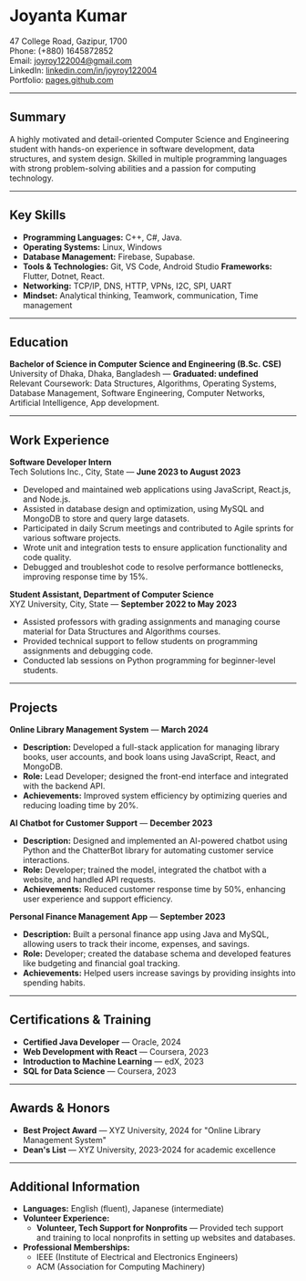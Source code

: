 # Joyanta Kumar
47 College Road, Gazipur, 1700  
Phone: (+880) 1645872852  
Email: joyroy122004@gmail.com  
LinkedIn: [linkedin.com/in/joyroy122004](https://linkedin.com/in/joyroy122004)  
Portfolio: [pages.github.com](github.com/joyanta-kumar)

---

## Summary  
A highly motivated and detail-oriented Computer Science and Engineering student with hands-on experience in software development, data structures, and system design. Skilled in multiple programming languages with strong problem-solving abilities and a passion for computing technology.

---

## Key Skills
- **Programming Languages:** C++, C#, Java.
- **Operating Systems:** Linux, Windows
- **Database Management:** Firebase, Supabase.
- **Tools & Technologies:** Git, VS Code, Android Studio
**Frameworks:** Flutter, Dotnet, React.
- **Networking:** TCP/IP, DNS, HTTP, VPNs, I2C, SPI, UART
- **Mindset:** Analytical thinking, Teamwork, communication, Time management

---

## Education  
**Bachelor of Science in Computer Science and Engineering (B.Sc. CSE)**  
University of Dhaka, Dhaka, Bangladesh — **Graduated: undefined**  
Relevant Coursework: Data Structures, Algorithms, Operating Systems, Database Management, Software Engineering, Computer Networks, Artificial Intelligence, App development.

---

## Work Experience  
**Software Developer Intern**  
Tech Solutions Inc., City, State — **June 2023 to August 2023**  
- Developed and maintained web applications using JavaScript, React.js, and Node.js.
- Assisted in database design and optimization, using MySQL and MongoDB to store and query large datasets.
- Participated in daily Scrum meetings and contributed to Agile sprints for various software projects.
- Wrote unit and integration tests to ensure application functionality and code quality.
- Debugged and troubleshot code to resolve performance bottlenecks, improving response time by 15%.

**Student Assistant, Department of Computer Science**  
XYZ University, City, State — **September 2022 to May 2023**  
- Assisted professors with grading assignments and managing course material for Data Structures and Algorithms courses.
- Provided technical support to fellow students on programming assignments and debugging code.
- Conducted lab sessions on Python programming for beginner-level students.

---

## Projects  
**Online Library Management System** — **March 2024**  
- **Description:** Developed a full-stack application for managing library books, user accounts, and book loans using JavaScript, React, and MongoDB.
- **Role:** Lead Developer; designed the front-end interface and integrated with the backend API.
- **Achievements:** Improved system efficiency by optimizing queries and reducing loading time by 20%.

**AI Chatbot for Customer Support** — **December 2023**  
- **Description:** Designed and implemented an AI-powered chatbot using Python and the ChatterBot library for automating customer service interactions.
- **Role:** Developer; trained the model, integrated the chatbot with a website, and handled API requests.
- **Achievements:** Reduced customer response time by 50%, enhancing user experience and support efficiency.

**Personal Finance Management App** — **September 2023**  
- **Description:** Built a personal finance app using Java and MySQL, allowing users to track their income, expenses, and savings.
- **Role:** Developer; created the database schema and developed features like budgeting and financial goal tracking.
- **Achievements:** Helped users increase savings by providing insights into spending habits.

---

## Certifications & Training
- **Certified Java Developer** — Oracle, 2024
- **Web Development with React** — Coursera, 2023
- **Introduction to Machine Learning** — edX, 2023
- **SQL for Data Science** — Coursera, 2023

---

## Awards & Honors
- **Best Project Award** — XYZ University, 2024 for "Online Library Management System"
- **Dean's List** — XYZ University, 2023-2024 for academic excellence

---

## Additional Information
- **Languages:** English (fluent), Japanese (intermediate)
- **Volunteer Experience:**  
  - **Volunteer, Tech Support for Nonprofits** — Provided tech support and training to local nonprofits in setting up websites and databases.
- **Professional Memberships:**  
  - IEEE (Institute of Electrical and Electronics Engineers)  
  - ACM (Association for Computing Machinery)

